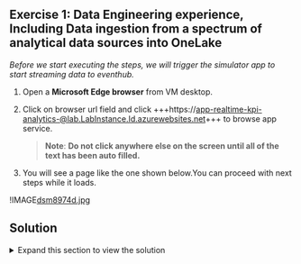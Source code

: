 ## Exercise 1: Data Engineering experience, Including Data ingestion from a spectrum of analytical data sources into OneLake

*Before we start executing the steps, we will trigger the simulator app to start streaming data to eventhub.*

1. Open a **Microsoft Edge browser** from VM desktop.

2. Click on browser url field and click +++https://app-realtime-kpi-analytics-@lab.LabInstance.Id.azurewebsites.net+++ to browse app service.

	>**Note**: **Do not click anywhere else on the screen until all of the text has been auto filled.**

3. You will see a page like the one shown below.You can proceed with next steps while it loads.

!IMAGE[dsm8974d.jpg](instructions249094/dsm8974d.jpg)

## Solution
 
<details markdown="block">
<summary>Expand this section to view the solution</summary>
 
- To clone a repository, use the command `git clone https://github.com/microsoft/TechExcel-Implementing-automation-practices-using-Azure-OpenAI` in the directory you would like to use.
 
</details>
